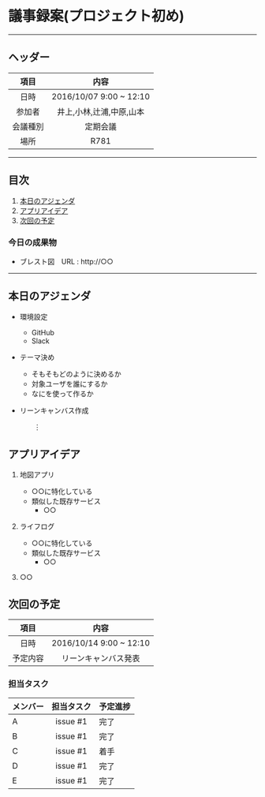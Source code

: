 # 議事録案(プロジェクト初め)
---
## ヘッダー
|項目|内容|
|:--:|:--:|
| 日時 | 2016/10/07  9:00 ~ 12:10|
| 参加者 | 井上,小林,辻浦,中原,山本 |
| 会議種別 | 定期会議 |
| 場所 | R781 |

---
## 目次
1. [本日のアジェンダ](#anchar1)
2. [アプリアイデア](#anchar2)
3. [次回の予定](#anchar3)

### 今日の成果物 
- ブレスト図　URL : http://○○

---

## <div id="anchar1"/>本日のアジェンダ
- 環境設定
	- GitHub
	- Slack
- テーマ決め
	- そもそもどのように決めるか
	- 対象ユーザを誰にするか
	- なにを使って作るか

- リーンキャンバス作成


	　　︙

## <div id="anchar2"/>アプリアイデア
1. 地図アプリ
	- ○○に特化している
	- 類似した既存サービス
		- ○○
	 
2. ライフログ
	- ○○に特化している
	- 類似した既存サービス
		- ○○
3. ○○


## <div id="anchar3"/>次回の予定
|項目|内容|
|:--:|:--:|
| 日時 | 2016/10/14  9:00 ~ 12:10|
| 予定内容 | リーンキャンバス発表 |

### 担当タスク
| メンバー | 担当タスク | 予定進捗 |
| :-- | :--: | :-- |
| A | issue #1 | 完了 |
| B | issue #1 | 完了 |
| C | issue #1 | 着手 |
| D | issue #1 | 完了 |
| E | issue #1 | 完了 |
